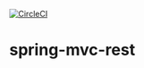[![CircleCI](https://dl.circleci.com/status-badge/img/gh/joseAlvaradoD/spring-mvc-rest/tree/master.svg?style=svg)](https://dl.circleci.com/status-badge/redirect/gh/joseAlvaradoD/spring-mvc-rest/tree/master)
# spring-mvc-rest